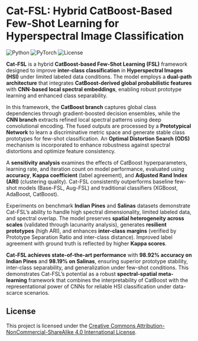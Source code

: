 # Cat-FSL: Hybrid CatBoost-Based Few-Shot Learning for Hyperspectral Image Classification

![Python](https://img.shields.io/badge/Python-3.9+-blue.svg)
![PyTorch](https://img.shields.io/badge/PyTorch-red.svg)
![License](https://img.shields.io/badge/License-MIT-green.svg)

**Cat-FSL** is a hybrid **CatBoost-based Few-Shot Learning (FSL)** framework designed to improve **inter-class classification** in **Hyperspectral Images (HSI)** under limited labeled data conditions. The model employs a **dual-path architecture** that integrates **CatBoost-derived global probabilistic features** with **CNN-based local spectral embeddings**, enabling robust prototype learning and enhanced class separability.

In this framework, the **CatBoost branch** captures global class dependencies through gradient-boosted decision ensembles, while the **CNN branch** extracts refined local spectral patterns using deep convolutional encoding. The fused outputs are processed by a **Prototypical Network** to learn a discriminative metric space and generate stable class prototypes for few-shot classification. An **Optimal Distortion Search (ODS)** mechanism is incorporated to enhance robustness against spectral distortions and optimize feature consistency.

A **sensitivity analysis** examines the effects of CatBoost hyperparameters, learning rate, and iteration count on model performance, evaluated using **accuracy**, **Kappa coefficient** (label agreement), and **Adjusted Rand Index (ARI)** (clustering quality). Cat-FSL consistently outperforms baseline few-shot models (Base-FSL, Aug-FSL) and traditional classifiers (XGBoost, AdaBoost, CatBoost).

Experiments on benchmark **Indian Pines** and **Salinas** datasets demonstrate Cat-FSL’s ability to handle high spectral dimensionality, limited labeled data, and spectral overlap. The model preserves **spatial heterogeneity across scales** (validated through lacunarity analysis), generates **resilient prototypes** (high ARI), and enhances **inter-class margins** (verified by Prototype Separation Ratio and inter-class distance). Improved label agreement with ground truth is reflected by higher **Kappa scores**.

**Cat-FSL achieves state-of-the-art performance** with **98.92% accuracy on Indian Pines** and **98.19% on Salinas**, ensuring superior prototype stability, inter-class separability, and generalization under few-shot conditions. This demonstrates Cat-FSL’s potential as a robust **spectral-spatial meta-learning** framework that combines the interpretability of CatBoost with the representational power of CNNs for reliable HSI classification under data-scarce scenarios.


## License
This project is licensed under the [Creative Commons Attribution-NonCommercial-ShareAlike 4.0 International License](https://creativecommons.org/licenses/by-nc-sa/4.0/).
